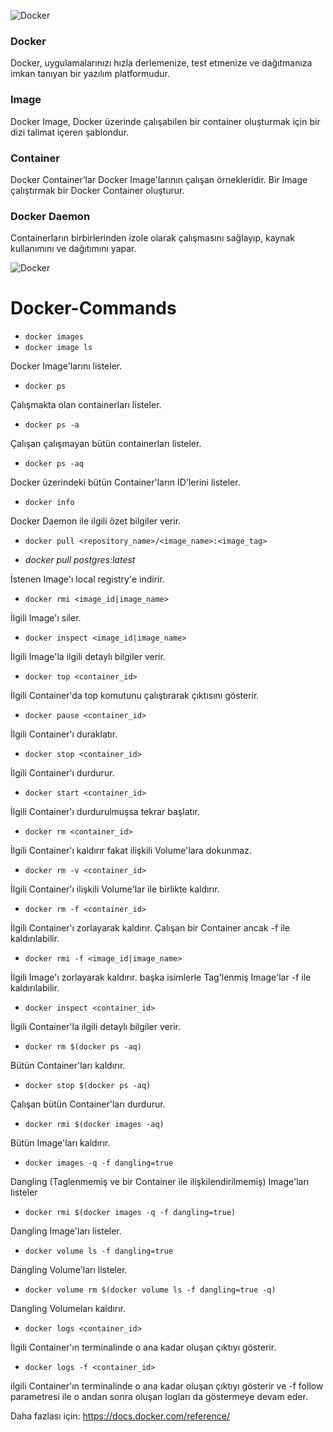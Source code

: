 ![Docker](https://user-images.githubusercontent.com/37346097/142766107-3221b265-7224-45ad-9dd2-8015c6f2ac48.png)

### Docker

Docker, uygulamalarınızı hızla derlemenize, test etmenize ve dağıtmanıza imkan tanıyan bir yazılım platformudur.

### Image

Docker Image, Docker üzerinde çalışabilen bir container oluşturmak için bir dizi talimat içeren şablondur.

### Container 

Docker Container’lar Docker Image'larının çalışan örnekleridir. Bir Image çalıştırmak bir Docker Container oluşturur.

### Docker Daemon

Containerların birbirlerinden izole olarak çalışmasını sağlayıp, kaynak kullanımını ve dağıtımını yapar.

![Docker](https://user-images.githubusercontent.com/37346097/142767309-0722ae13-685b-46e7-9327-1ce860a61d95.jpg)


# Docker-Commands

* ```docker images```
* ```docker image ls```

Docker Image'larını listeler.

* ```docker ps```

Çalışmakta olan containerları listeler.

* ```docker ps -a```

Çalışan çalışmayan bütün containerları listeler.

* ```docker ps -aq```

Docker üzerindeki bütün Container'ların ID'lerini listeler.

* ```docker info```

Docker Daemon ile ilgili özet bilgiler verir.

* ```docker pull <repository_name>/<image_name>:<image_tag>```

* *docker pull postgres:latest*

İstenen Image'ı local registry'e indirir.

* ```docker rmi <image_id|image_name>```

İlgili Image'ı siler.

* ```docker inspect <image_id|image_name>```

İlgili Image'la ilgili detaylı bilgiler verir.

* ```docker top <container_id>```

İlgili Container'da top komutunu çalıştırarak çıktısını gösterir.

* ```docker pause <container_id>```

İlgili Container'ı duraklatır.

* ```docker stop <container_id>```

İlgili Container'ı durdurur.

* ```docker start <container_id>```

İlgili Container'ı durdurulmuşsa tekrar başlatır.

* ```docker rm <container_id>```

İlgili Container'ı kaldırır fakat ilişkili Volume'lara dokunmaz.

* ```docker rm -v <container_id>```

İlgili Container'ı ilişkili Volume'lar ile birlikte kaldırır.

* ```docker rm -f <container_id>```

İlgili Container'ı zorlayarak kaldırır. Çalışan bir Container ancak -f ile kaldırılabilir.

* ```docker rmi -f <image_id|image_name>```

İlgili Image'ı zorlayarak kaldırır. başka isimlerle Tag'lenmiş Image'lar -f ile kaldırılabilir.

* ```docker inspect <container_id>```

İlgili Container'la ilgili detaylı bilgiler verir.

* ```docker rm $(docker ps -aq)```

Bütün Container'ları kaldırır.

* ```docker stop $(docker ps -aq)```

Çalışan bütün Container'ları durdurur.

* ```docker rmi $(docker images -aq)```

Bütün Image'ları kaldırır.

* ```docker images -q -f dangling=true```

Dangling (Taglenmemiş ve bir Container ile ilişkilendirilmemiş) Image'ları listeler

* ```docker rmi $(docker images -q -f dangling=true)```

Dangling Image'ları listeler.

* ```docker volume ls -f dangling=true```

Dangling Volume'ları listeler.

* ```docker volume rm $(docker volume ls -f dangling=true -q)```

Dangling Volumeları kaldırır.

* ```docker logs <container_id>```

İlgili Container'ın terminalinde o ana kadar oluşan çıktıyı gösterir.

* ```docker logs -f <container_id>```

ilgili Container'ın terminalinde o ana kadar oluşan çıktıyı gösterir ve -f follow parametresi ile o andan sonra oluşan logları da göstermeye devam eder.

Daha fazlası için: <https://docs.docker.com/reference/>